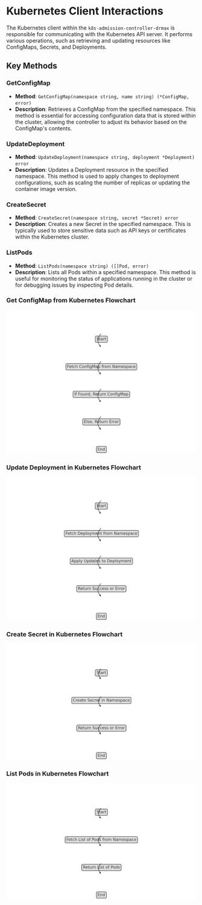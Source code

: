 # Kubernetes Client Interactions

The Kubernetes client within the `k8s-admission-controller-drmax` is responsible for communicating with the Kubernetes API server. It performs various operations, such as retrieving and updating resources like ConfigMaps, Secrets, and Deployments.

## Key Methods

### GetConfigMap

- **Method**: `GetConfigMap(namespace string, name string) (*ConfigMap, error)`
- **Description**: Retrieves a ConfigMap from the specified namespace. This method is essential for accessing configuration data that is stored within the cluster, allowing the controller to adjust its behavior based on the ConfigMap's contents.

### UpdateDeployment

- **Method**: `UpdateDeployment(namespace string, deployment *Deployment) error`
- **Description**: Updates a Deployment resource in the specified namespace. This method is used to apply changes to deployment configurations, such as scaling the number of replicas or updating the container image version.

### CreateSecret

- **Method**: `CreateSecret(namespace string, secret *Secret) error`
- **Description**: Creates a new Secret in the specified namespace. This is typically used to store sensitive data such as API keys or certificates within the Kubernetes cluster.

### ListPods

- **Method**: `ListPods(namespace string) ([]Pod, error)`
- **Description**: Lists all Pods within a specified namespace. This method is useful for monitoring the status of applications running in the cluster or for debugging issues by inspecting Pod details.


### Get ConfigMap from Kubernetes Flowchart
![Get ConfigMap from Kubernetes Flowchart](get_configmap_flowchart.png)

### Update Deployment in Kubernetes Flowchart
![Update Deployment in Kubernetes Flowchart](update_deployment_flowchart.png)

### Create Secret in Kubernetes Flowchart
![Create Secret in Kubernetes Flowchart](create_secret_flowchart.png)

### List Pods in Kubernetes Flowchart
![List Pods in Kubernetes Flowchart](list_pods_flowchart.png)
